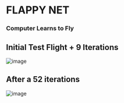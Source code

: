 # FLAPPY NET

### Computer Learns to Fly

## Initial Test Flight + 9 Iterations
![image](https://user-images.githubusercontent.com/69642932/188334968-df199df8-360e-44cb-a165-7eaacfee9a3a.png)
 
## After a 52 iterations 
![image](https://user-images.githubusercontent.com/69642932/188335027-257b70a0-9826-473a-900c-3b558d333754.png)


